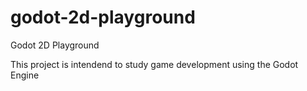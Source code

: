 # godot-2d-playground

Godot 2D Playground

This project is intendend to study game development using the Godot Engine
